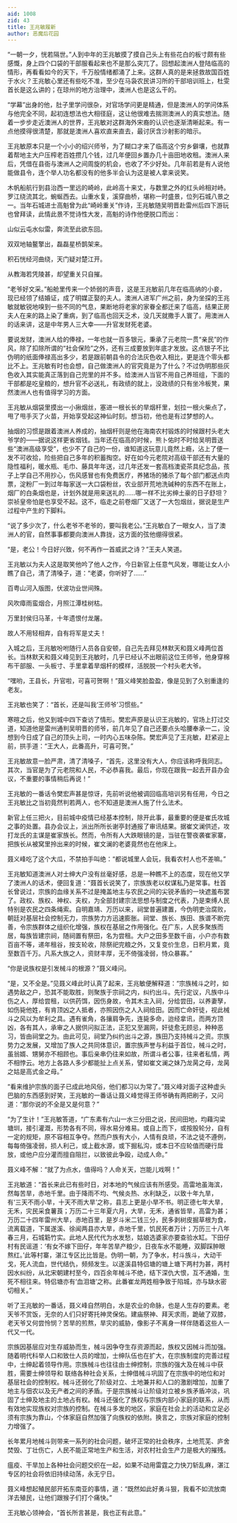 ```yaml
---
aid: 1008
zid: 43
title: 王兆敏履新
author: 恶魔后花园
---
```


“一朝一夕，恍若隔世。”人到中年的王兆敏摸了摸自己头上有些花白的板寸颇有些感慨，身上四个口袋的干部服看起来也不是那么突兀了。回想起澳洲人登陆临高的情形，再看看如今的天下，千万般情绪都涌了上来。这群人真的是来拯救故国百姓于水火？王兆敏心里还有些吃不准，至少在马袅农民讲习所的干部培训班上，杜雯首长是这么讲的；在琼州的地方治理中，澳洲人也是这么干的。

“学幕”出身的他，肚子里学问很杂，对官场学问更是精通，但是澳洲人的学问体系与他完全不同，起初连想法也大相径庭，这让他很难去揣测澳洲人的真实想法。随着一步步走近澳洲人的世界，王兆敏对这群海外宋裔的认识也逐渐清晰起来。有一点他摸得很清楚，那就是澳洲人喜欢直来直去，最讨厌含沙射影的暗示。

王兆敏原本只是一个小小的绍兴师爷，为了糊口才来了临高这个穷乡僻壤，也就靠着帮地主大户压榨老百姓攒几个钱，过几年便回乡置办几十亩田地收租。澳洲人来后，凭借在县衙与澳洲人之间周旋的机会，也收了不少好处。几年前若是有人说他能做县令，连个举人功名都没有的他多半会认为这是被人拿来说笑。

木帆船航行到县治西一里远的崎岭，此岭高十来丈，与数里之外的红头岭相对峙。罗江绕流其北，蜿蜒西去。山重水复，溪穿曲桥，堪称一时盛景，位列石城八景之一。当年石城进士高魁曾为此“崎岭重关”作诗，王兆敏随吴明晋赴雷州后四下游玩也曾拜读，此情此景不觉诗性大发，高魁的诗作他便脱口而出：

山似云屯水似雷，奔流至此欲东回。

双双地轴鳌擎出，磊磊星桥鹊架来。

积石恍经河曲绕，天门疑对楚江开。

从教海若凭陵甚，却望重关只自摧。

“老爷好文采。”船舱里传来一个娇弱的声音，这是王兆敏前几年在临高纳的小妾，现已经领了结婚证，成了明媒正娶的夫人。澳洲人进军广州之前，身为坐探的王兆敏就敏锐地嗅到一些不同的气息，果断地将老家的家眷全都迁来了临高，结果正房夫人在来的路上染了重病，到了临高也回天乏术，没几天就撒手人寰了。用澳洲人的话来讲，这是中年男人三大幸——升官发财死老婆。

要说发财，澳洲人给的俸禄，一年也就一百多银元，秉承了元老院一贯“亲民”的作风，除了扣除所谓的“社会保险”之外，还有三成要放到年底才发放。这点银子不比伪明的纸面俸禄高出多少，若是跟前朝县令的合法灰色收入相比，更是连个零头都比不上。王兆敏有时也会想，自己做澳洲人的官究竟是为了什么？不过伪明那些灰色收入其实能真正落到自己兜里的并不多。给澳洲人当官不用自己养班组，下面的干部都是吃皇粮的，想升官不必送礼，有政绩的就上，没政绩的只有坐冷板凳，果然澳洲人也有值得学习的方面。

王兆敏从烟袋里摸出一小揪烟丝，塞进一根长长的旱烟杆里，划拉一根火柴点了，甩了甩手灭了火苗，开始享受起这神仙时刻。想当初，他也是有过梦想的人。

抽烟的习惯是跟着澳洲人养成的，抽烟杆则是他在海南农村锻炼的时候跟村头老大爷学的——据说这样更省烟钱。当年还在临高的时候，熊卜佑时不时给吴明晋送些“澳洲高级享受”，也少不了自己的一份，谁知道这玩意儿竟然上瘾，沾上了便一发不可收拾，险些把自己多年的积蓄掏空。好在如今元老院对高级干部还有大量的隐性福利，暖水瓶、毛巾、藤具年年送，过几年还发一套高档澳瓷茶具纪念品，孩子上学自己不用抄心，伤风感冒也有免费医疗，养猪场的猪杀了每个部门都送点肉票，淀粉厂一到过年每家送一大口袋粉丝，农业部开荒地洗碱种的东西不在账上，烟厂的白条烟也是，计划外就是用来送礼的……哪一样不比劣绅土豪的日子舒坦？崇祯皇帝怕是也享受不起。这不，临走之前卷烟厂又送了一大包烟丝，据说是生产过程中产生的下脚料。

“说了多少次了，什么老爷不老爷的，要叫我老公。”王兆敏白了一眼女人，当了澳洲人的官，自然事事都要向澳洲人靠拢，这方面的弦他绷得很紧。

“是，老公！今日好兴致，何不再作一首威武之诗？”王夫人笑道。

王兆敏以为夫人这是取笑他吟了他人之作，今日新官上任意气风发，哪能让女人小瞧了自己，清了清嗓子，道：“老婆，你听好了……”

百粤山河入版图，伏波功业世间殊。

风吹瘴雨蛮烟合，月照江潭桂树枯。

万里封侯归马革，十年遗恨付龙屠。

故人不用轻相弃，自有将军是丈夫！

入城之后，王兆敏吩咐随行人员各自安顿，自己先去拜见林默天和聂义峰两位首长。当林默天和聂义峰见到王兆敏时，几乎已经认不出眼前这位王师爷，他身穿棉布干部服、一头板寸、手里拿着旱烟杆的模样，活脱脱一个村头老大爷。

“嘿哟，王县长，升官啦，可喜可贺啊！”聂义峰笑脸盈盈，像是见到了久别重逢的老友。

王兆敏也笑了：“首长，还是叫我‘王师爷’习惯些。”

寒暄之后，他又到城中四下查访了情形。樊宏声原是认识王兆敏的，官场上打过交道，知道他是雷州通判吴明晋的师爷，前几年见了自己还要点头哈腰奉承一二，没想到今日成了自己的顶头上司，一时内心五味杂陈。樊宏声见了王兆敏，赶紧迎上前，拱手道：“王大人，此番高升，可喜可贺。”

王兆敏故意一脸严肃，清了清嗓子，“首先，这里没有大人，你应该称呼我同志。其次，当官是为了元老院和人民，不必恭喜我。最后，你现在跟我一起去开县办会议，不重要的事情稍后再说！”

王兆敏的一番话令樊宏声甚是惊讶，先前听说他被调回临高培训另有任用，今日之王兆敏比之当初竟然判若两人，也不知道是澳洲人施了什么法术。

新官上任三把火，目前城中疫情已经基本控制，除开此事，最重要的便是崔氏攻城之事的处置。县办会议上，派出所所长谢亭封通报了审讯结果。据崔文澜供述，攻打龙氏的主谋是崔家族长。然而，令所有人大跌眼镜的是，当驻在警夜袭崔家寨，把族长从被窝里拎出来的时候，崔文澜的老婆竟然也在他床上。

聂义峰吃了这个大瓜，不禁拍手叫绝：“都说城里人会玩，我看农村人也不差嘛。”

王兆敏知道澳洲人对士绅大户没有丝毫好感，总是一种瞧不上的态度，现在他又学了澳洲人的话术，便回复道：“聂首长说笑了，宗族族老以权谋私乃是常事。杜首长曾说过，宗族的血缘关系不过是掩盖地主与农民之间的尖锐矛盾的一块遮羞布罢了。政权、族权、神权、夫权，为全部封建宗法思想与制度之代表，乃是束缚人民特别是农民之四条绳索。自明嘉靖、万历以来，祠堂普遍建置，今伪明吏治腐败，朝廷对基层社会控制无力，宗族势力方迅速膨胀。祠堂、族长、族田、族谱不断完善，令宗族群体之组织化增强，族权在基层之作用强化。在广东，人民多聚族而居，每族皆建宗祠，随祠置有祭田，名为尝租。大户之田多至数千亩，小户亦有数百亩不等，递年租谷，按支轮收，除祭祀完粮之外，又复变价生息，日积月累，竟至数百千万。凡系大族之人，资财丰厚，无不倚强凌弱，恃众暴寡。”

“你是说族权是引发械斗的根源？”聂义峰问。

“是，又不全是。”见聂义峰此时认真了起来，王兆敏便解释道：“宗族械斗之时，如遇势敌之户，恐其不能取胜，则聚族于宗祠之内，纠约出斗。先行定议，凡族中斗伤之人，厚给尝租，以供药饵，因伤身故，令其木主入祠，分给尝田，以养妻孥，如伤毙他姓，有肯顶凶之人抵者，亦照因伤之人入祠给田。因而亡命奸徒，视此械斗之风以为牟利之具。遇有雀角，各攘肩争先，连毙多命，迨经拿讯，而两方顶凶，各有其人，承审之人据供问拟正法，正犯又至漏网，奸徒愈无顾忌，种种恶习，皆由祠堂之为。由此可见，祠堂乃纠约出斗之源，族田乃支持械斗之资。宗族势力之发展，又增加了族人之共同体意识，置宗族声誉与利益于首位，械斗之时，虽翁婿、甥舅亦不相顾也。事后亲串仍往来如故，所谓斗者公事，往来者私情，两不相悖云。地方上各路人多少都能扯上点关系，譬如崔文澜之妹乃龙昺之母，龙昺之姑是高式金之母。”

“看来维护宗族的面子已成此地风俗，他们都习以为常了。”聂义峰对面子这种虚头巴脑的东西感到好笑，王兆敏的一番话让聂义峰觉得王师爷确有两把刷子，又问道：“那你说的不全是又是何意？”

“为了生计！”王兆敏答道，“广东素有六山一水三分田之说，民间田地，均藉沟梁塘圳，接引灌溉，形势各有不同，得水易分难易。或自上而下，或按股轮分，自有一定的规矩，原不容相互争夺。然而户族有大小，人情有良顽，不法之徒不遵例，每每倚强凌弱，损人利己，或上截水源，或下掘私沟，或本日不应轮值而硬行戽放，或他户应分灌而擅自阻拦，以致彼此争殴，动成人命。”

聂义峰不解：“就了为点水，值得吗？人命关天，岂能儿戏啊！”

王兆敏道：“首长来此已有些时日，对本地的气候应该有所感受。高雷地虽海滨，然每苦旱，赤地千里。由于降雨不均、气候炎热、水利缺乏，以致十年九旱，有‘三天不雨小旱，十天不雨大旱’之称，县志上更是小旱不书。明正德七年大旱，无禾，灾民采食薯莨；万历二十三年夏六月，大旱，无禾，通省皆旱，高雷为甚；万历二十四年雷州大旱，赤地百里，是岁斗米二钱三分，民多剥树皮掘草根为食，流离载道，下属遂溪、徐闻两县亦大旱，赤地千里，饥民死者万计；万历三十八年春三月，石城簕竹实。此地人民代代为水发愁，姑娘选婆家亦要查验水缸。下田仔村有民谣道：‘有女不嫁下田仔，年年苦旱产粮少，日夜车水不能睡，双脚踩肿眼熬红。’此等村寨，湛江专区比比皆是。伪明一朝，为了争水，村斗族斗，大动干戈，死人流血，世代结仇，频频发生。以遂溪县特侣塘的塘上塘下两村为甚，两村因水纠纷，从北宋朝建村至今，四百余年械斗不绝，结下深仇大恨，互不通婚，生死不相往来。特侣塘亦有‘血泪塘’之称。此番崔龙两姓相争致于陷城，亦与缺水密切相关。”

听了王兆敏的一番话，聂义峰自然明白，水是农业的命脉，也是人生存的要素。老天爷不赏饭，无奈的人们只好寄托神灵保佑。建庙祭神、拜天求雨，跪破了双膝，老天爷又何尝怜悯？苦旱的煎熬，旱灾的威胁，像影子不离身一样伴随着这些人一代又一代。

宗族因基层应对生存威胁而生，械斗因争夺生存资源而起，族权又因械斗而加强。随着明代科举人口和致仕人员的增加，士绅队伍也在扩大，在宗族制度的完善过程中，士绅起着领导作用。宗族械斗也往往由士绅控制，宗族的强大及在械斗中获胜，需要士绅领导和 联络各种社会关系，士绅借械斗巩固了在宗族中的地位和对基层社会的控制权。械斗还弱化了阶级对立、土地兼并和人口的激剧增加，加重了地主与佃农以及无产者之间的矛盾。于是宗族械斗让阶级对立被乡族矛盾冲淡，巩固了士绅及地主的土地占有权。械斗还强化了族权与宗族内部小家庭的联系，从而有效地实现族权对宗族的控制。在械斗多发的地区，家庭在社会上的活动和立足必须有宗族为靠山，个体家庭自然加强了向族权的依附。换言之，宗族对家庭的控制力增强了。

长年累月地械斗则带来一系列的社会问题，破坏正常的社会秩序，土地荒芜、庐舍焚毁、丁壮伤亡，人民不能正常地生产和生活，对农村社会生产力是极大的摧残。

瘟疫、干旱加上各种社会问题交织在一起，如果不动用雷霆之力快刀斩乱麻，湛江专区的社会将依旧持续动荡，永无宁日。

聂义峰想起殖民部开拓东南亚的事情，道：“既然如此好勇斗狠，我看不如流放南洋去殖民，让他们跟猴子们打个痛快。”

王兆敏心领神会，“首长所言甚是，我也正有此意。”
